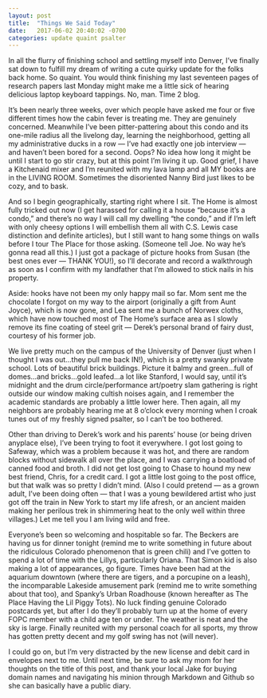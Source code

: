 ```yaml
---
layout: post
title:  "Things We Said Today"
date:   2017-06-02 20:40:02 -0700
categories: update quaint psalter
---
```

In all the flurry of finishing school and settling myself into Denver,
I’ve finally sat down to fulfill my dream of writing a cute quirky
update for the folks back home. So quaint. You would think finishing my
last seventeen pages of research papers last Monday might make me a
little sick of hearing delicious laptop keyboard tappings. No, man. Time
2 blog.

It’s been nearly three weeks, over which people have asked me four or
five different times how the cabin fever is treating me. They are
genuinely concerned. Meanwhile I’ve been pitter-pattering about this
condo and its one-mile radius all the livelong day, learning the
neighborhood, getting all my administrative ducks in a row — I’ve had
exactly one job interview — and haven’t been bored for a second. Oops?
No idea how long it might be until I start to go stir crazy, but at this
point I’m living it up. Good grief, I have a Kitchenaid mixer and I’m
reunited with my lava lamp and all MY books are in the LIVING ROOM.
Sometimes the disoriented Nanny Bird just likes to be cozy, and to bask.

And so I begin geographically, starting right where I sit. The Home is
almost fully tricked out now (I get harassed for calling it a house
“because it’s a condo,” and there’s no way I will call my dwelling “the
condo,” and if I’m left with only cheesy options I will embellish them
all with C.S. Lewis case distinction and definite articles), but I still
want to hang some things on walls before I tour The Place for those
asking. (Someone tell Joe. No way he’s gonna read all this.) I just got
a package of picture hooks from Susan (the best ones ever — THANK YOU!),
so I’ll decorate and record a walkthrough as soon as I confirm with my
landfather that I’m allowed to stick nails in his property.

Aside: hooks have not been my only happy mail so far. Mom sent me the
chocolate I forgot on my way to the airport (originally a gift from Aunt
Joyce), which is now gone, and Lea sent me a bunch of Norwex cloths,
which have now touched most of The Home’s surface area as I slowly
remove its fine coating of steel grit — Derek’s personal brand of fairy
dust, courtesy of his former job.

We live pretty much on the campus of the University of Denver (just when
I thought I was out…they pull me back IN!), which is a pretty swanky
private school. Lots of beautiful brick buildings. Picture it balmy and
green…full of domes…and bricks…gold leafed…a lot like Stanford, I would
say, until it’s midnight and the drum circle/performance art/poetry slam
gathering is right outside our window making cultish noises again, and I
remember the academic standards are probably a little lower here. Then
again, all my neighbors are probably hearing me at 8 o’clock every
morning when I croak tunes out of my freshly signed psalter, so I can’t
be too bothered.

Other than driving to Derek’s work and his parents’ house (or being
driven anyplace else), I’ve been trying to foot it everywhere. I got
lost going to Safeway, which was a problem because it was hot, and there
are random blocks without sidewalk all over the place, and I was
carrying a boatload of canned food and broth. I did not get lost going
to Chase to hound my new best friend, Chris, for a credit card. I got a
little lost going to the post office, but that walk was so pretty I
didn’t mind. (Also I could pretend — as a grown adult, I’ve been doing
often — that I was a young bewildered artist who just got off the train
in New York to start my life afresh, or an ancient maiden making her
perilous trek in shimmering heat to the only well within three
villages.) Let me tell you I am living wild and free.

Everyone’s been so welcoming and hospitable so far. The Beckers are
having us for dinner tonight (remind me to write something in future
about the ridiculous Colorado phenomenon that is green chili) and I’ve
gotten to spend a lot of time with the Lillys, particularly Oriana. That
Simon kid is also making a lot of appearances, go figure. Times have
been had at the aquarium downtown (where there are tigers, and a
porcupine on a leash), the incomparable Lakeside amusement park (remind
me to write something about that too), and Spanky’s Urban Roadhouse
(known hereafter as The Place Having the Lil Piggy Tots). No luck
finding genuine Colorado postcards yet, but after I do they’ll probably
turn up at the home of every FOPC member with a child age ten or under.
The weather is neat and the sky is large. Finally reunited with my
personal coach for all sports, my throw has gotten pretty decent and my
golf swing has not (will never).

I could go on, but I’m very distracted by the new license and debit card
in envelopes next to me. Until next time, be sure to ask my mom for her
thoughts on the title of this post, and thank your local Jake for buying
domain names and navigating his minion through Markdown and Github so
she can basically have a public diary.
